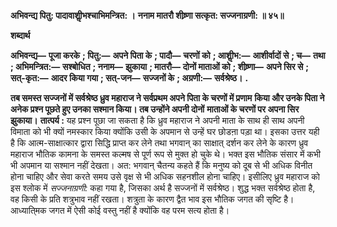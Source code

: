 **अभिवन्द्य पितु: पादावाशीॢभश्चाभिमन्त्रित: ।** **ननाम मातरौ शीष्र्णा सत्कृत: सज्जनाग्रणी: ॥ ४५॥** 

**शब्दार्थ** 

**अभिवन्द्य—** **पूजा करके** **; पितु:—** **अपने पिता के** **; पादौ—** **चरणों को** **; आशीॢभ:—** **आशीर्वादों से** **; च—** **तथा** **; अभिमन्त्रित:—** **सश्बोधित** **; ननाम—** **झुकाया** **; मातरौ—** **दोनों माताओं को** **; शीष्र्णा—** **अपने सिर से** **; सत्-कृत:—** **आदर किया गया** **; सत्-जन—** **सज्जनों के** **; अग्रणी:—** **सर्वश्रेष्ठ।** **.** 

**तब समस्त सज्जनों में सर्वश्रेष्ठ ध्रुव महाराज ने सर्वप्रथम अपने पिता के चरणों में प्रणाम** **किया और उनके पिता ने अनेक प्रश्न पूछते हुए उनका सश्मान किया। तब उन्होंने अपनी दोनों** **माताओं के चरणों पर अपना सिर झुकाया।** **तात्पर्य :** यह प्रश्न पूछा जा सकता है कि ध्रुव महाराज ने अपनी माता के साथ ही साथ अपनी विमाता को भी क्यों नमस्कार किया क्योंकि उसी के अपमान से उन्हें घर छोडऩा पड़ा था। इसका उत्तर यही है कि आत्म-साक्षात्कार द्वारा सिद्धि प्राप्त कर लेने तथा भगवान् का साक्षात् दर्शन कर लेने के कारण ध्रुव महाराज भौतिक कामना के समस्त कल्मष से पूर्ण रूप से मुक्त हो चुके थे। भक्त इस भौतिक संसार में कभी भी अपमान या सश्मान नहीं देखता। अत: भगवान् चैतन्य कहते हैं कि मनुष्य को दूब से भी अधिक विनीत होना चाहिए और सेवा करते समय उसे वृक्ष से भी अधिक सहनशील होना चाहिए। इसीलिए ध्रुव महाराज को इस श्लोक में *सज्जनाग्रणी:* कहा गया है, जिसका अर्थ है सज्जनों में सर्वश्रेष्ठ। शुद्ध भक्त सर्वश्रेष्ठ होता है, वह किसी के प्रति शत्रुभाव नहीं रखता। शत्रुता के कारण द्वैत भाव इस भौतिक जगत की सृष्टि है। आध्याति्मक जगत में ऐसी कोई वस्तु नहीं है क्योंकि वह परम सत्य होता है।  